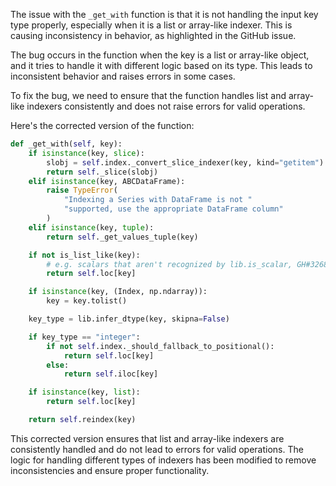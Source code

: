 The issue with the `_get_with` function is that it is not handling the input key type properly, especially when it is a list or array-like indexer. This is causing inconsistency in behavior, as highlighted in the GitHub issue.

The bug occurs in the function when the key is a list or array-like object, and it tries to handle it with different logic based on its type. This leads to inconsistent behavior and raises errors in some cases.

To fix the bug, we need to ensure that the function handles list and array-like indexers consistently and does not raise errors for valid operations.

Here's the corrected version of the function:

```python
def _get_with(self, key):
    if isinstance(key, slice):
        slobj = self.index._convert_slice_indexer(key, kind="getitem")
        return self._slice(slobj)
    elif isinstance(key, ABCDataFrame):
        raise TypeError(
            "Indexing a Series with DataFrame is not "
            "supported, use the appropriate DataFrame column"
        )
    elif isinstance(key, tuple):
        return self._get_values_tuple(key)

    if not is_list_like(key):
        # e.g. scalars that aren't recognized by lib.is_scalar, GH#32684
        return self.loc[key]

    if isinstance(key, (Index, np.ndarray)):
        key = key.tolist()

    key_type = lib.infer_dtype(key, skipna=False)

    if key_type == "integer":
        if not self.index._should_fallback_to_positional():
            return self.loc[key]
        else:
            return self.iloc[key]

    if isinstance(key, list):
        return self.loc[key]

    return self.reindex(key)
```

This corrected version ensures that list and array-like indexers are consistently handled and do not lead to errors for valid operations. The logic for handling different types of indexers has been modified to remove inconsistencies and ensure proper functionality.